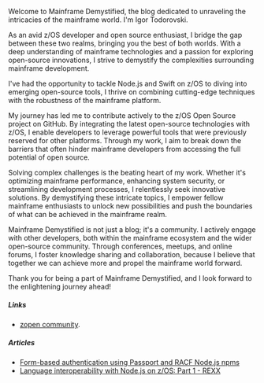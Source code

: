 Welcome to Mainframe Demystified, the blog dedicated to unraveling the intricacies of the mainframe world. I'm Igor Todorovski.

As an avid z/OS developer and open source enthusiast, I bridge the gap between these two realms, bringing you the best of both worlds. With a deep understanding of mainframe technologies and a passion for exploring open-source innovations, I strive to demystify the complexities surrounding mainframe development.

I've had the opportunity to tackle Node.js and Swift on z/OS to diving into emerging open-source tools, I thrive on combining cutting-edge techniques with the robustness of the mainframe platform.

My journey has led me to contribute actively to the z/OS Open Source project on GitHub. By integrating the latest open-source technologies with z/OS, I enable developers to leverage powerful tools that were previously reserved for other platforms. Through my work, I aim to break down the barriers that often hinder mainframe developers from accessing the full potential of open source.

Solving complex challenges is the beating heart of my work. Whether it's optimizing mainframe performance, enhancing system security, or streamlining development processes, I relentlessly seek innovative solutions. By demystifying these intricate topics, I empower fellow mainframe enthusiasts to unlock new possibilities and push the boundaries of what can be achieved in the mainframe realm.

Mainframe Demystified is not just a blog; it's a community. I actively engage with other developers, both within the mainframe ecosystem and the wider open-source community. Through conferences, meetups, and online forums, I foster knowledge sharing and collaboration, because I believe that together we can achieve more and propel the mainframe world forward.

Thank you for being a part of Mainframe Demystified, and I look forward to the enlightening journey ahead!

##### Links
- [zopen community](https://github.com/zopencommunity).

##### Articles

- [Form-based authentication using Passport and RACF Node.js npms
](https://community.ibm.com/community/user/ibmz-and-linuxone/blogs/blog-entry1/2019/10/18/form-based-authentication-using-passport-and-racf-nodejs-npms)
- [Language interoperability with Node.js on z/OS: Part 1 - REXX](https://community.ibm.com/community/user/ibmz-and-linuxone/blogs/igor-todorovski/2021/08/23/language-interop-nodejs-part-1)
